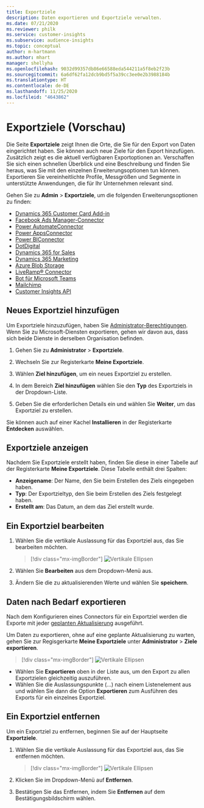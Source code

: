 ```yaml
---
title: Exportziele
description: Daten exportieren und Exportziele verwalten.
ms.date: 07/21/2020
ms.reviewer: philk
ms.service: customer-insights
ms.subservice: audience-insights
ms.topic: conceptual
author: m-hartmann
ms.author: mhart
manager: shellyha
ms.openlocfilehash: 9032d99357db86e66588eda544211a5f8eb2f23b
ms.sourcegitcommit: 6a6df62fa12dcb9bd5f5a39cc3ee0e2b3988184b
ms.translationtype: HT
ms.contentlocale: de-DE
ms.lasthandoff: 11/25/2020
ms.locfileid: "4643862"
---
```

# <a name="export-destinations-preview"></a>Exportziele (Vorschau)

Die Seite **Exportziele** zeigt Ihnen die Orte, die Sie für den Export von Daten eingerichtet haben. Sie können auch neue Ziele für den Export hinzufügen. Zusätzlich zeigt es die aktuell verfügbaren Exportoptionen an. Verschaffen Sie sich einen schnellen Überblick und eine Beschreibung und finden Sie heraus, was Sie mit den einzelnen Erweiterungsoptionen tun können. Exportieren Sie vereinheitlichte Profile, Messgrößen und Segmente in unterstützte Anwendungen, die für Ihr Unternehmen relevant sind.

Gehen Sie zu **Admin** > **Exportziele**, um die folgenden Erweiterungsoptionen zu finden:

- [Dynamics 365 Customer Card Add-in](customer-card-add-in.md)
- [Facebook Ads Manager-Connector](export-facebook.md)
- [Power AutomateConnector](export-power-automate.md)
- [Power AppsConnector](export-power-apps.md)
- [Power BIConnector](export-power-bi.md)
- [DotDigital](export-dotdigital.md)
- [Dynamics 365 for Sales](export-dynamics365-sales.md)
- [Dynamics 365 Marketing](export-dynamics365-marketing.md)
- [Azure Blob Storage](export-azure-blob-storage.md)
- [LiveRamp&reg; Connector](export-liveramp.md)
- [Bot für Microsoft Teams](export-teams-bot.md)
- [Mailchimp](export-mailchimp.md)
- [Customer Insights API](apis.md)

## <a name="add-a-new-export-destination"></a>Neues Exportziel hinzufügen

Um Exportziele hinzuzufügen, haben Sie [Administrator-Berechtigungen](permissions.md). Wenn Sie zu Microsoft-Diensten exportieren, gehen wir davon aus, dass sich beide Dienste in derselben Organisation befinden.

1. Gehen Sie zu **Administrator** > **Exportziele**.

1. Wechseln Sie zur Registerkarte **Meine Exportziele**.

1. Wählen **Ziel hinzufügen**, um ein neues Exportziel zu erstellen.

1. In dem Bereich **Ziel hinzufügen** wählen Sie den **Typ** des Exportziels in der Dropdown-Liste.

1. Geben Sie die erforderlichen Details ein und wählen Sie **Weiter**, um das Exportziel zu erstellen.

Sie können auch auf einer Kachel **Installieren** in der Registerkarte **Entdecken** auswählen.

## <a name="view-export-destinations"></a>Exportziele anzeigen

Nachdem Sie Exportziele erstellt haben, finden Sie diese in einer Tabelle auf der Registerkarte **Meine Exportziele**. Diese Tabelle enthält drei Spalten:

- **Anzeigename**: Der Name, den Sie beim Erstellen des Ziels eingegeben haben.
- **Typ**:  Der Exportzieltyp, den Sie beim Erstellen des Ziels festgelegt haben.
- **Erstellt am**: Das Datum, an dem das Ziel erstellt wurde.

## <a name="edit-an-export-destination"></a>Ein Exportziel bearbeiten

1. Wählen Sie die vertikale Auslassung für das Exportziel aus, das Sie bearbeiten möchten.

   > [!div class="mx-imgBorder"]
   > ![Vertikale Ellipsen](media/export-destinations-page-ellipsis.png "Vertikale Ellipsen")

1. Wählen Sie **Bearbeiten** aus dem Dropdown-Menü aus.

1. Ändern Sie die zu aktualisierenden Werte und wählen Sie **speichern**.

## <a name="export-data-on-demand"></a>Daten nach Bedarf exportieren

Nach dem Konfigurieren eines Connectors für ein Exportziel werden die Exporte mit jeder [geplanten Aktualisierung](system.md#schedule-tab) ausgeführt.

Um Daten zu exportieren, ohne auf eine geplante Aktualisierung zu warten, gehen Sie zur Regisgerkarte **Meine Exportziele** unter **Administrator** > **Ziele exportieren**.

> [!div class="mx-imgBorder"]
> ![Vertikale Ellipsen](media/export-destinations-page-ellipsis.png "Vertikale Ellipsen")

- Wählen Sie **Exportieren** oben in der Liste aus, um den Export zu allen Exportzielen gleichzeitig auszuführen.
- Wählen Sie die Auslassungspunkte (...) nach einem Listenelement aus und wählen Sie dann die Option **Exportieren** zum Ausführen des Exports für ein einzelnes Exportziel.

## <a name="remove-an-export-destination"></a>Ein Exportziel entfernen

Um ein Exportziel zu entfernen, beginnen Sie auf der Hauptseite **Exportziele**.

1. Wählen Sie die vertikale Auslassung für das Exportziel aus, das Sie entfernen möchten.

   > [!div class="mx-imgBorder"]
   > ![Vertikale Ellipsen](media/export-destinations-page-ellipsis.png "Vertikale Ellipsen")

2. Klicken Sie im Dropdown-Menü auf **Entfernen**.

3. Bestätigen Sie das Entfernen, indem Sie **Entfernen** auf dem Bestätigungsbildschirm wählen.
